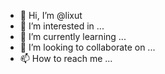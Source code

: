 - 👋 Hi, I’m @lixut
- 👀 I’m interested in ...
- 🌱 I’m currently learning ...
- 💞️ I’m looking to collaborate on ...
- 📫 How to reach me ...

<!---
lixut/lixut is a ✨ special ✨ repository because its `README.md` (this file) appears on your GitHub profile.
You can click the Preview link to take a look at your changes.
--->

